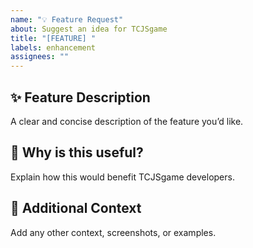 ```yaml
---
name: "💡 Feature Request"
about: Suggest an idea for TCJSgame
title: "[FEATURE] "
labels: enhancement
assignees: ""
---
```


## ✨ Feature Description
A clear and concise description of the feature you’d like.

## 🧩 Why is this useful?
Explain how this would benefit TCJSgame developers.

## 📝 Additional Context
Add any other context, screenshots, or examples.
